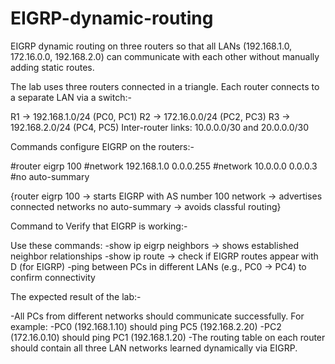 # EIGRP-dynamic-routing
EIGRP dynamic routing on three routers so that all LANs (192.168.1.0, 172.16.0.0, 192.168.2.0) can communicate with each other without manually adding static routes.


The lab uses three routers connected in a triangle. Each router connects to a separate LAN via a switch:-

R1 → 192.168.1.0/24 (PC0, PC1)
R2 → 172.16.0.0/24 (PC2, PC3)
R3 → 192.168.2.0/24 (PC4, PC5)
Inter-router links: 10.0.0.0/30 and 20.0.0.0/30

Commands configure EIGRP on the routers:-

#router eigrp 100
#network 192.168.1.0 0.0.0.255
#network 10.0.0.0 0.0.0.3
#no auto-summary

{router eigrp 100 → starts EIGRP with AS number 100
network → advertises connected networks
no auto-summary → avoids classful routing}

Command to Verify that EIGRP is working:-

Use these commands:
-show ip eigrp neighbors → shows established neighbor relationships
-show ip route → check if EIGRP routes appear with D (for EIGRP)
-ping between PCs in different LANs (e.g., PC0 → PC4) to confirm connectivity

The expected result of the lab:-

-All PCs from different networks should communicate successfully. For example:
-PC0 (192.168.1.10) should ping PC5 (192.168.2.20)
-PC2 (172.16.0.10) should ping PC1 (192.168.1.20)
-The routing table on each router should contain all three LAN networks learned dynamically via   EIGRP.

